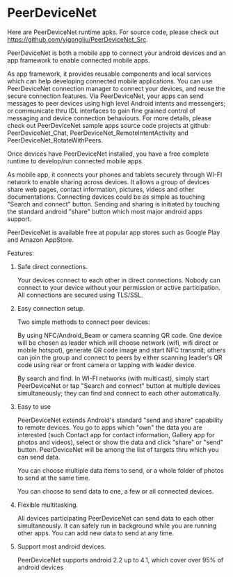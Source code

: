 PeerDeviceNet
=============

Here are PeerDeviceNet runtime apks. For source code, please check out https://github.com/yigongliu/PeerDeviceNet_Src.

PeerDeviceNet is both a mobile app to connect your android devices and an app framework to enable connected mobile apps.

As app framework, it provides reusable components and local services which can help developing connected mobile applications. You can use  PeerDeviceNet connection manager to connect your devices, and reuse the secure connection features. Via PeerDeviceNet, your apps can send messages to peer devices using high level Android intents and messengers; or communicate thru IDL interfaces to gain fine grained control of messaging and device connection behaviours. For more details, please check out PeerDeviceNet sample apps source code projects at github: PeerDeviceNet_Chat, PeerDeviceNet_RemoteIntentActivity and PeerDeviceNet_RotateWithPeers. 

Once devices have PeerDeviceNet installed, you have a free complete runtime to develop/run connected mobile apps. 

As mobile app, it connects your phones and tablets securely through WI-FI network to enable sharing across devices. It allows a group of devices share web pages, contact information, pictures, videos and other documentations. Connecting devices could be as simple as touching "Search and connect" button. Sending and sharing is initiated by touching the standard android "share" button which most major android apps support.

PeerDeviceNet is available free at popular app stores such as Google Play and Amazon AppStore.

Features:

1. Safe direct connections.

	Your devices connect to each other in direct connections. Nobody can connect to your device without your permission or active participation. All connections are secured using TLS/SSL.

2. Easy connection setup.

	Two simple methods to connect peer devices:
	
	By using NFC/Android_Beam or camera scanning QR code. One device will be chosen as leader which will choose network (wifi, wifi direct or mobile hotspot), generate QR code image and start NFC transmit; others can join the group and connect to peers by either scanning leader's QR code using rear or front camera or tapping with leader device.

	By search and find. In WI-FI networks (with multicast), simply start PeerDeviceNet or tap "Search and connect" button at multiple devices simultaneously; they can find and connect to each other automatically.

3. Easy to use

	PeerDeviceNet extends Android's standard "send and share" capability to remote devices. You go to apps which "own" the data you are interested (such Contact app for contact information, Gallery app for photos and videos), select or show the data and click "share" or "send" button. PeerDeviceNet will be among the list of targets thru which you can send data.

	You can choose multiple data items to send, or a whole folder of photos to send at the same time.

	You can choose to send data to one, a few or all connected devices.

4. Flexible multitasking.

	All devices participating PeerDeviceNet can send data to each other simultaneously. It can safely run in background while you are running other apps. You can add new data to send at any time.

5. Support most android devices.

	PeerDeviceNet supports android 2.2 up to 4.1, which cover over 95% of android devices


